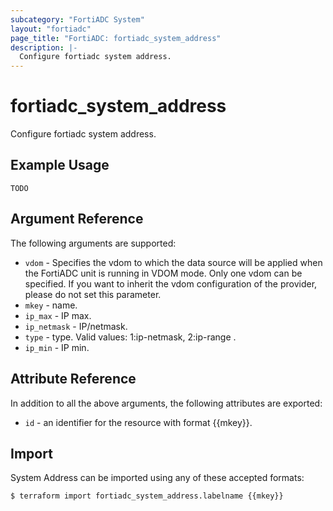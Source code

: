 ```yaml
---
subcategory: "FortiADC System"
layout: "fortiadc"
page_title: "FortiADC: fortiadc_system_address"
description: |-
  Configure fortiadc system address.
---
```


# fortiadc_system_address
Configure fortiadc system address.

## Example Usage
```hcl
TODO
```

## Argument Reference

The following arguments are supported:

* `vdom` - Specifies the vdom to which the data source will be applied when the FortiADC unit is running in VDOM mode. Only one vdom can be specified. If you want to inherit the vdom configuration of the provider, please do not set this parameter.
* `mkey` - name.
* `ip_max` - IP max. 
* `ip_netmask` - IP/netmask. 
* `type` - type. Valid values: 1:ip-netmask, 2:ip-range .
* `ip_min` - IP min. 

## Attribute Reference

In addition to all the above arguments, the following attributes are exported:
* `id` - an identifier for the resource with format {{mkey}}.

## Import
 System Address can be imported using any of these accepted formats:
```
$ terraform import fortiadc_system_address.labelname {{mkey}}
```
